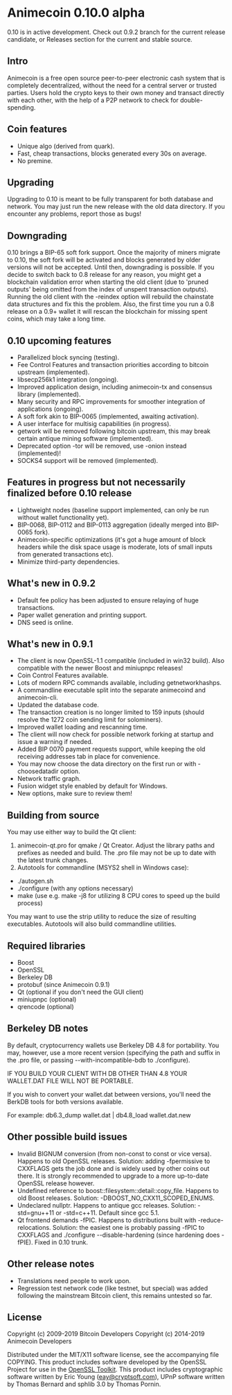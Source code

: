 Animecoin 0.10.0 alpha
====================
0.10 is in active development. Check out 0.9.2 branch for the current release candidate, or Releases section for the current and stable source.

Intro
---------------------
Animecoin is a free open source peer-to-peer electronic cash system that is completely decentralized, without the need for a central server or trusted parties. Users hold the crypto keys to their own money and transact directly with each other, with the help of a P2P network to check for double-spending.

Coin features
---------------------
- Unique algo (derived from quark).
- Fast, cheap transactions, blocks generated every 30s on average.
- No premine.

Upgrading
---------------------
Upgrading to 0.10 is meant to be fully transparent for both database and network. You may just run the new release with the old data directory.
If you encounter any problems, report those as bugs!

Downgrading
---------------------
0.10 brings a BIP-65 soft fork support. Once the majority of miners migrate to 0.10, the soft fork will be activated and blocks generated by older versions will not be accepted. Until then, downgrading is possible.
If you decide to switch back to 0.8 release for any reason, you might get a blockchain validation error when starting the old client (due to 'pruned outputs' being omitted from the index of unspent transaction outputs). Running the old client with the -reindex option will rebuild the chainstate data structures and fix this the problem.
Also, the first time you run a 0.8 release on a 0.9+ wallet it will rescan the blockchain for missing spent coins, which may take a long time.

0.10 upcoming features
---------------------
- Parallelized block syncing (testing).
- Fee Control Features and transaction priorities according to bitcoin upstream (implemented).
- libsecp256k1 integration (ongoing).
- Improved application design, including animecoin-tx and consensus library (implemented).
- Many security and RPC improvements for smoother integration of applications (ongoing).
- A soft fork akin to BIP-0065 (implemented, awaiting activation).
- A user interface for multisig capabilities (in progress).
- getwork will be removed following bitcoin upstream, this may break certain antique mining software (implemented).
- Deprecated option -tor will be removed, use -onion instead (implemented)!
- SOCKS4 support will be removed (implemented).

Features in progress but not necessarily finalized before 0.10 release
---------------------
- Lightweight nodes (baseline support implemented, can only be run without wallet functionality yet).
- BIP-0068, BIP-0112 and BIP-0113 aggregation (ideally merged into BIP-0065 fork).
- Animecoin-specific optimizations (it's got a huge amount of block headers while the disk space usage is moderate, lots of small inputs from generated transactions etc).
- Minimize third-party dependencies.

What's new in 0.9.2
---------------------
- Default fee policy has been adjusted to ensure relaying of huge transactions.
- Paper wallet generation and printing support.
- DNS seed is online.

What's new in 0.9.1
---------------------
- The client is now OpenSSL-1.1 compatible (included in win32 build). Also compatible with the newer Boost and miniupnpc releases!
- Coin Control Features available.
- Lots of modern RPC commands available, including getnetworkhashps.
- A commandline executable split into the separate animecoind and animecoin-cli.
- Updated the database code.
- The transaction creation is no longer limited to 159 inputs (should resolve the 1272 coin sending limit for solominers).
- Improved wallet loading and rescanning time.
- The client will now check for possible network forking at startup and issue a warning if needed.
- Added BIP 0070 payment requests support, while keeping the old receiving addresses tab in place for convenience.
- You may now choose the data directory on the first run or with -choosedatadir option.
- Network traffic graph.
- Fusion widget style enabled by default for Windows.
- New options, make sure to review them!

Building from source
---------------------
You may use either way to build the Qt client:
1. animecoin-qt.pro for qmake / Qt Creator. Adjust the library paths and prefixes as needed and build.
The .pro file may not be up to date with the latest trunk changes.
2. Autotools for commandline (MSYS2 shell in Windows case):
 - ./autogen.sh
 - ./configure (with any options necessary)
 - make (use e.g. make -j8 for utilizing 8 CPU cores to speed up the build process)

You may want to use the strip utility to reduce the size of resulting executables.
Autotools will also build commandline utilities.

Required libraries
---------------------
- Boost
- OpenSSL
- Berkeley DB
- protobuf (since Animecoin 0.9.1)
- Qt (optional if you don't need the GUI client)
- miniupnpc (optional)
- qrencode (optional)

Berkeley DB notes
---------------------
By default, cryptocurrency wallets use Berkeley DB 4.8 for portability.
You may, however, use a more recent version (specifying the path and suffix in the .pro file, or passing --with-incompatible-bdb to ./configure).

IF YOU BUILD YOUR CLIENT WITH DB OTHER THAN 4.8 YOUR WALLET.DAT FILE WILL NOT BE PORTABLE.

If you wish to convert your wallet.dat between versions, you'll need the BerkDB tools for both versions available.

For example: db6.3_dump wallet.dat | db4.8_load wallet.dat.new

Other possible build issues
---------------------
- Invalid BIGNUM conversion (from non-const to const or vice versa). Happens to old OpenSSL releases.
Solution: adding -fpermissive to CXXFLAGS gets the job done and is widely used by other coins out there. It is strongly recommended to upgrade to a more up-to-date OpenSSL release however.
- Undefined reference to boost::filesystem::detail::copy_file. Happens to old Boost releases.
Solution: -DBOOST_NO_CXX11_SCOPED_ENUMS.
- Undeclared nullptr. Happens to antique gcc releases.
Solution: -std=gnu++11 or -std=c++11. Default since gcc 5.1.
- Qt frontend demands -fPIC. Happens to distributions built with -reduce-relocations.
Solution: the easiest one is probably passing -fPIC to CXXFLAGS and ./configure --disable-hardening (since hardening does -fPIE). Fixed in 0.10 trunk.

Other release notes
---------------------
- Translations need people to work upon.
- Regression test network code (like testnet, but special) was added following the mainstream Bitcoin client, this remains untested so far.

License
---------------------
Copyright (c) 2009-2019 Bitcoin Developers
Copyright (c) 2014-2019 Animecoin Developers

Distributed under the MIT/X11 software license, see the accompanying file COPYING.
This product includes software developed by the OpenSSL Project for use in the [OpenSSL Toolkit](http://www.openssl.org/).
This product includes cryptographic software written by Eric Young ([eay@cryptsoft.com](mailto:eay@cryptsoft.com)), UPnP software written by Thomas Bernard and sphlib 3.0 by Thomas Pornin.
